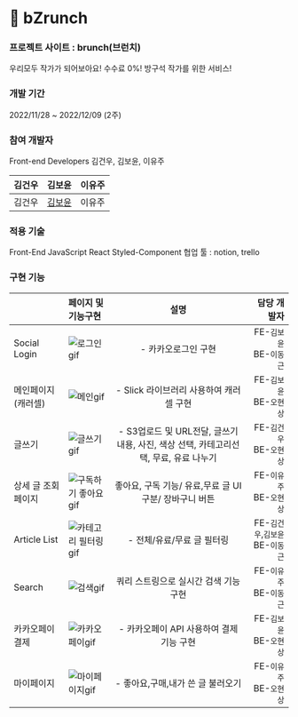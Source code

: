 # 🥨 bZrunch

### 프로젝트 사이트 : brunch(브런치)

<aside> 우리모두 작가가 되어보아요!
수수료 0%! 방구석 작가를 위한 서비스!
</aside>

### 개발 기간

2022/11/28 ~ 2022/12/09 (2주)

### 참여 개발자

Front-end Developers
김건우, 김보윤, 이유주

|김건우|김보윤|이유주|
|---|:---|---:|
|김건우|[김보윤](https://github.com/kimboyoon)|이유주|

### 적용 기술

Front-End
JavaScript React Styled-Component
협업 툴 : notion, trello

### 구현 기능

||페이지 및 기능구현|설명|담당 개발자|
|---|:---|:---:|---:|
|Social Login|![로그인gif](https://user-images.githubusercontent.com/110155085/206890163-512e7a93-b9ed-483a-bbe3-3542dcf160c7.gif)|- 카카오로그인 구현|FE-`김보윤`<br>BE-`이동근`|
|메인페이지 (캐러셀)|![메인gif](https://user-images.githubusercontent.com/110155085/206890242-efcebc29-7eb6-4258-94ee-4de753e825f9.gif)|- Slick 라이브러리 사용하여 캐러셀 구현|FE-`김보윤`<br>BE-`오현상`|
|글쓰기|![글쓰기gif](https://user-images.githubusercontent.com/110155085/206890259-41235d2e-3032-4186-866c-095e77a7a983.gif)|- S3업로드 및 URL전달, 글쓰기 내용, 사진, 색상 선택, 카테고리선택, 무료, 유료 나누기|FE-`김건우`<br>BE-`오현상`|
|상세 글 조회 페이지|![구독하기 좋아요gif](https://user-images.githubusercontent.com/110155085/206890274-3a7e4efc-0d06-4c5d-9384-5d4f8cdde648.gif)|좋아요, 구독 기능/ 유료,무료 글 UI 구분/ 장바구니 버튼 |FE-`이유주`<br>BE-`오현상`|
|Article List|![카테고리 필터링 gif](https://user-images.githubusercontent.com/110155085/206890288-b5fdff60-5545-45cc-ab4a-bcea38f9fc22.gif)|- 전체/유료/무료 글 필터링|FE-`김건우`,`김보윤`<br>BE-`이동근`|
|Search|![검색gif](https://user-images.githubusercontent.com/110155085/206890332-6a46617d-dc58-47d2-bc91-694c842cdbde.gif)|쿼리 스트링으로 실시간 검색 기능 구현|FE-`이유주`<br>BE-`이동근`|
|카카오페이 결제|![카카오페이gif](https://user-images.githubusercontent.com/110155085/206890349-56e7bfaf-51a6-49d4-8ab5-5e6f9e2917c8.gif)|- 카카오페이 API 사용하여 결제 기능 구현|FE-`김보윤`<br>BE-`오현상`|
|마이페이지|![마이페이지gif](https://user-images.githubusercontent.com/110155085/206890374-f04f9df5-e710-4623-8b83-ebf2ca60083c.gif)|- 좋아요,구매,내가 쓴 글 불러오기|FE-`이유주`<br>BE-`오현상`|

